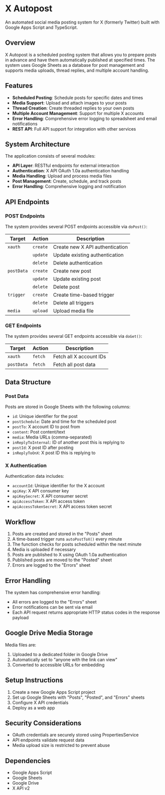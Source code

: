 # X Autopost

An automated social media posting system for X (formerly Twitter) built with Google Apps Script and TypeScript.

## Overview

X Autopost is a scheduled posting system that allows you to prepare posts in advance and have them automatically published at specified times. The system uses Google Sheets as a database for post management and supports media uploads, thread replies, and multiple account handling.

## Features

- **Scheduled Posting**: Schedule posts for specific dates and times
- **Media Support**: Upload and attach images to your posts
- **Thread Creation**: Create threaded replies to your own posts
- **Multiple Account Management**: Support for multiple X accounts
- **Error Handling**: Comprehensive error logging to spreadsheet and email notifications
- **REST API**: Full API support for integration with other services

## System Architecture

The application consists of several modules:

- **API Layer**: RESTful endpoints for external interaction
- **Authentication**: X API OAuth 1.0a authentication handling
- **Media Handling**: Upload and process media files
- **Post Management**: Create, schedule, and track posts
- **Error Handling**: Comprehensive logging and notification

## API Endpoints

### POST Endpoints

The system provides several POST endpoints accessible via `doPost()`:

| Target    | Action   | Description                           |
|-----------|----------|---------------------------------------|
| `xauth`   | `create` | Create new X API authentication       |
|           | `update` | Update existing authentication        |
|           | `delete` | Delete authentication                 |
| `postData`| `create` | Create new post                       |
|           | `update` | Update existing post                  |
|           | `delete` | Delete post                           |
| `trigger` | `create` | Create time-based trigger             |
|           | `delete` | Delete all triggers                   |
| `media`   | `upload` | Upload media file                     |

### GET Endpoints

The system provides several GET endpoints accessible via `doGet()`:

| Target    | Action   | Description                           |
|-----------|----------|---------------------------------------|
| `xauth`   | `fetch`  | Fetch all X account IDs               |
| `postData`| `fetch`  | Fetch all post data                   |

## Data Structure

### Post Data

Posts are stored in Google Sheets with the following columns:

- `id`: Unique identifier for the post
- `postSchedule`: Date and time for the scheduled post
- `postTo`: X account ID to post from
- `content`: Post content/text
- `media`: Media URLs (comma-separated)
- `inReplyToInternal`: ID of another post this is replying to
- `postId`: X post ID after posting
- `inReplyToOnX`: X post ID this is replying to

### X Authentication

Authentication data includes:

- `accountId`: Unique identifier for the X account
- `apiKey`: X API consumer key
- `apiKeySecret`: X API consumer secret
- `apiAccessToken`: X API access token
- `apiAccessTokenSecret`: X API access token secret

## Workflow

1. Posts are created and stored in the "Posts" sheet
2. A time-based trigger runs `autoPostToX()` every minute
3. The function checks for posts scheduled within the next minute
4. Media is uploaded if necessary
5. Posts are published to X using OAuth 1.0a authentication
6. Published posts are moved to the "Posted" sheet
7. Errors are logged to the "Errors" sheet

## Error Handling

The system has comprehensive error handling:
- All errors are logged to the "Errors" sheet
- Error notifications can be sent via email
- Each API request returns appropriate HTTP status codes in the response payload

## Google Drive Media Storage

Media files are:
1. Uploaded to a dedicated folder in Google Drive
2. Automatically set to "anyone with the link can view"
3. Converted to accessible URLs for embedding

## Setup Instructions

1. Create a new Google Apps Script project
2. Set up Google Sheets with "Posts", "Posted", and "Errors" sheets
3. Configure X API credentials
4. Deploy as a web app

## Security Considerations

- OAuth credentials are securely stored using PropertiesService
- API endpoints validate request data
- Media upload size is restricted to prevent abuse

## Dependencies

- Google Apps Script
- Google Sheets
- Google Drive
- X API v2
